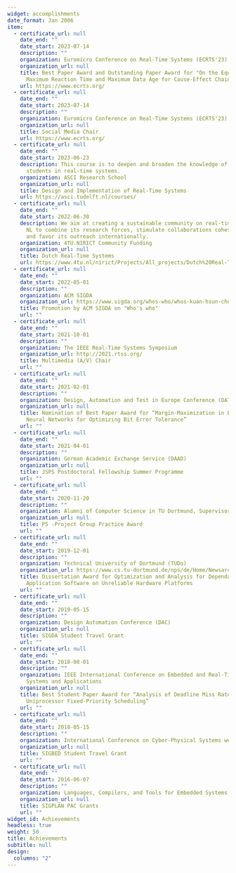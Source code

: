 ```yaml
---
widget: accomplishments
date_format: Jan 2006
item:
  - certificate_url: null
    date_end: ""
    date_start: 2023-07-14
    description: ""
    organization: Euromicro Conference on Real-Time Systems (ECRTS'23)
    organization_url: null
    title: Best Paper Award and Outstanding Paper Award for "On the Equivalence of
      Maximum Reaction Time and Maximum Data Age for Cause-Effect Chains"
    url: https://www.ecrts.org/
  - certificate_url: null
    date_end: ""
    date_start: 2023-07-14
    description: ""
    organization: Euromicro Conference on Real-Time Systems (ECRTS'23)
    organization_url: null
    title: Social Media Chair
    url: https://www.ecrts.org/
  - certificate_url: null
    date_end: ""
    date_start: 2023-06-23
    description: This course is to deepen and broaden the knowledge of ASCI PhD
      students in real-time systems.
    organization: ASCI Research School
    organization_url: null
    title: Design and Implementation of Real-Time Systems
    url: https://asci.tudelft.nl/courses/
  - certificate_url: null
    date_end: ""
    date_start: 2022-06-30
    description: We aim at creating a sustainable community on real-time systems in
      NL to combine its research forces, stimulate collaborations cohesively,
      and favor its outreach internationally.
    organization: 4TU.NIRICT Community Funding
    organization_url: null
    title: Dutch Real-Time Systems
    url: https://www.4tu.nl/nirict/Projects/All_projects/Dutch%20Real-Time%20Systems%20Community/
  - certificate_url: null
    date_end: ""
    date_start: 2022-05-01
    description: ""
    organization: ACM SIGDA
    organization_url: https://www.sigda.org/whos-who/whos-kuan-hsun-chen/
    title: Promotion by ACM SIGDA on "Who's who"
    url: ""
  - certificate_url: null
    date_end: ""
    date_start: 2021-10-01
    description: ""
    organization: The IEEE Real-Time Systems Symposium
    organization_url: http://2021.rtss.org/
    title: Multimedia (A/V) Chair
    url: ""
  - certificate_url: null
    date_end: ""
    date_start: 2021-02-01
    description: ""
    organization: Design, Automation and Test in Europe Conference (DATE)
    organization_url: null
    title: Nomination of Best Paper Award for “Margin-Maximization in Binarized
      Neural Networks for Optimizing Bit Error Tolerance”
    url: ""
  - certificate_url: null
    date_end: ""
    date_start: 2021-04-01
    description: ""
    organization: German Academic Exchange Service (DAAD)
    organization_url: null
    title: JSPS Postdoctoral Fellowship Summer Programme
    url: ""
  - certificate_url: null
    date_end: ""
    date_start: 2020-11-20
    description: ""
    organization: Alumni of Computer Science in TU Dortmund, Supervisor
    organization_url: null
    title: P5 -Project Group Practice Award
    url: ""
  - certificate_url: null
    date_end: ""
    date_start: 2019-12-01
    description: ""
    organization: Technical University of Dortmund (TUDo)
    organization_url: https://www.cs.tu-dortmund.de/nps/de/Home/Newsarchiv/2019/index.html
    title: Dissertation Award for Optimization and Analysis for Dependable
      Application Software on Unreliable Hardware Platforms
    url: ""
  - certificate_url: null
    date_end: ""
    date_start: 2019-05-15
    description: ""
    organization: Design Automation Conference (DAC)
    organization_url: null
    title: SIGDA Student Travel Grant
    url: ""
  - certificate_url: null
    date_end: ""
    date_start: 2018-08-01
    description: ""
    organization: IEEE International Conference on Embedded and Real-Time Computing
      Systems and Applications
    organization_url: null
    title: Best Student Paper Award for “Analysis of Deadline Miss Rates for
      Uniprocessor Fixed-Priority Scheduling”
    url: ""
  - certificate_url: null
    date_end: ""
    date_start: 2018-05-15
    description: ""
    organization: International Conference on Cyber-Physical Systems week (CPSWEEK)
    organization_url: null
    title: SIGBED Student Travel Grant
    url: ""
  - certificate_url: null
    date_end: ""
    date_start: 2016-06-07
    description: ""
    organization: Languages, Compilers, and Tools for Embedded Systems (LCTES)
    organization_url: null
    title: SIGPLAN PAC Grants
    url: ""
widget_id: Achievements
headless: true
weight: 50
title: Achievements
subtitle: null
design:
  columns: "2"
---
```


